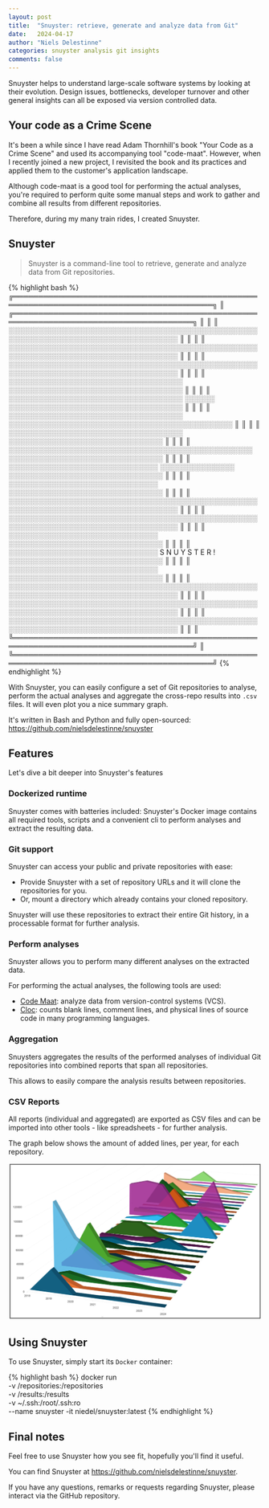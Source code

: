 ```yaml
---
layout: post
title:  "Snuyster: retrieve, generate and analyze data from Git"
date:   2024-04-17
author: "Niels Delestinne"
categories: snuyster analysis git insights
comments: false
---
```


Snuyster helps to understand large-scale software systems by looking at their evolution. Design issues, bottlenecks, developer turnover and other general insights can all be exposed via version controlled data.

<!--more-->

## Your code as a Crime Scene

It's been a while since I have read Adam Thornhill's book "Your Code as a Crime Scene" and used its accompanying tool "code-maat". However, when I recently joined a new project, I revisited the book and its practices and applied them to the customer's application landscape.

Although code-maat is a good tool for performing the actual analyses, you're required to perform quite some manual steps and work to gather and combine all results from different repositories.

Therefore, during my many train rides, I created Snuyster.

## Snuyster

> Snuyster is a command-line tool to retrieve, generate and analyze data from Git repositories.

{% highlight bash %}
╔══════════════════════════════════════════════════════════════════════════════════════════╗
║ ╔══════════════════════════════════════════════════════════════════════════════════════╗ ║
║ ║ ░░░░░░░░░░░░░░░░░░░░░░░░░░░░░░░░░░░░░░░░░░░░░░░░░░░░░░░░░░░░░░░░░░░░░░░░░░░░░░░░░░░░ ║ ║
║ ║ ░░░░░░░░░░░░░░░░░░░░░░░░░░░░░░░░░░░░░░░░░░░░░░░░░░░░░░░░░░░░░░░░░░░░░░░░░░░░░░░░░░░░ ║ ║
║ ║ ░░░░░░░░░░░░░░░░░░░░░░░░░░░░░░░░░░░░░░░░░░░░░░░░░░░░░░░░░░░░░░░░░░░░░░░░░░░░░░░░░░░░ ║ ║
║ ║ ░░░░░░░░░░░░░░░░░░░░░░░░░░░░░░░░░░░              ░░░░░░░░░░░░░░░░░░░░░░░░░░░░░░░░░░░ ║ ║
║ ║ ░░░░░░░░░░░░░░░░░░░░░░░░░░░░░░░░░░░    ░░░░░░    ░░░░░░░░░░░░░░░░░░░░░░░░░░░░░░░░░░░ ║ ║
║ ║ ░░░░░░░░░░░░░░░░░░░░░░░░░░░░░░░░░░░    ░░░░░░░░░░░░░░░░░░░░░░░░░░░░░░░░░░░░░░░░░░░░░ ║ ║
║ ║ ░░░░░░░░░░░░░░░░░░░░░░░░░░░░░░░░░░░                  ░░░░░░░░░░░░░░░░░░░░░░░░░░░░░░░ ║ ║
║ ║ ░░░░░░░░░░░░░░░░░░░░░░░░░░░░░░░░░░░░░░░░░░░░░░░░░    ░░░░░░░░░░░░░░░░░░░░░░░░░░░░░░░ ║ ║
║ ║ ░░░░░░░░░░░░░░░░░░░░░░░░░░░░░░    ░░░░░░░░░░░░░░░    ░░░░░░░░░░░░░░░░░░░░░░░░░░░░░░░ ║ ║
║ ║ ░░░░░░░░░░░░░░░░░░░░░░░░░░░░░░                       ░░░░░░░░░░░░░░░░░░░░░░░░░░░░░░░ ║ ║
║ ║ ░░░░░░░░░░░░░░░░░░░░░░░░░░░░░░░░░░░░░░░░░░░░░░░░░░░░░░░░░░░░░░░░░░░░░░░░░░░░░░░░░░░░ ║ ║
║ ║ ░░░░░░░░░░░░░░░░░░░░░░░░░░░░░░░░░░░░░░░░░░░░░░░░░░░░░░░░░░░░░░░░░░░░░░░░░░░░░░░░░░░░ ║ ║
║ ║ ░░░░░░░░░░░░░░░░░░░░░░░░░░░░░░                       ░░░░░░░░░░░░░░░░░░░░░░░░░░░░░░░ ║ ║
║ ║ ░░░░░░░░░░░░░░░░░░░░░░░░░░░░░░   S N U Y S T E R !   ░░░░░░░░░░░░░░░░░░░░░░░░░░░░░░░ ║ ║
║ ║ ░░░░░░░░░░░░░░░░░░░░░░░░░░░░░░                       ░░░░░░░░░░░░░░░░░░░░░░░░░░░░░░░ ║ ║
║ ║ ░░░░░░░░░░░░░░░░░░░░░░░░░░░░░░░░░░░░░░░░░░░░░░░░░░░░░░░░░░░░░░░░░░░░░░░░░░░░░░░░░░░░ ║ ║
║ ║ ░░░░░░░░░░░░░░░░░░░░░░░░░░░░░░░░░░░░░░░░░░░░░░░░░░░░░░░░░░░░░░░░░░░░░░░░░░░░░░░░░░░░ ║ ║
║ ║ ░░░░░░░░░░░░░░░░░░░░░░░░░░░░░░░░░░░░░░░░░░░░░░░░░░░░░░░░░░░░░░░░░░░░░░░░░░░░░░░░░░░░ ║ ║
║ ╚══════════════════════════════════════════════════════════════════════════════════════╝ ║
╚══════════════════════════════════════════════════════════════════════════════════════════╝
{% endhighlight %}

With Snuyster, you can easily configure a set of Git repositories to analyse, perform the actual analyses and aggregate the cross-repo results into `.csv` files. It will even plot you a nice summary graph.

It's written in Bash and Python and fully open-sourced: https://github.com/nielsdelestinne/snuyster

## Features

Let's dive a bit deeper into Snuyster's features

### Dockerized runtime

Snuyster comes with batteries included: Snuyster's Docker image contains all required tools, scripts and a convenient cli to perform analyses and extract the resulting data.

### Git support

Snuyster can access your public and private repositories with ease:

- Provide Snuyster with a set of repository URLs and it will clone the repositories for you.
- Or, mount a directory which already contains your cloned repository.

Snuyster will use these repositories to extract their entire Git history, in a processable format for further analysis.

### Perform analyses

Snuyster allows you to perform many different analyses on the extracted data.

For performing the actual analyses, the following tools are used:

- [Code Maat](https://github.com/adamtornhill/code-maat): analyze data from version-control systems (VCS).
- [Cloc](https://github.com/AlDanial/cloc): counts blank lines, comment lines, and physical lines of source code in many programming languages.

### Aggregation

Snuysters aggregates the results of the performed analyses of individual Git repositories into combined reports that span all repositories.

This allows to easily compare the analysis results between repositories.

### CSV Reports

All reports (individual and aggregated) are exported as CSV files and can be imported into other tools - like spreadsheets - for further analysis.

The graph below shows the amount of added lines, per year, for each repository.

![graph](/assets/img/2024-04-17/added_lines_per_repository_temporal.png)

## Using Snuyster

To use Snuyster, simply start its `Docker` container:

{% highlight bash %}
docker run \
-v <path>/repositories:/repositories \
-v <path>/results:/results \
-v ~/.ssh:/root/.ssh:ro \
--name snuyster -it niedel/snuyster:latest
{% endhighlight %}

## Final notes

Feel free to use Snuyster how you see fit, hopefully you'll find it useful.

You can find Snuyster at https://github.com/nielsdelestinne/snuyster.

If you have any questions, remarks or requests regarding Snuyster, please interact via the GitHub repository.